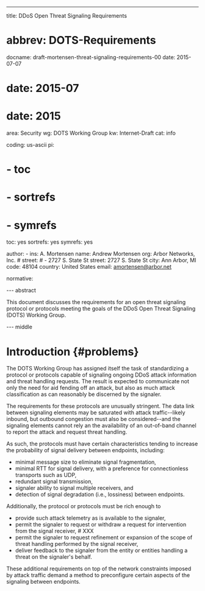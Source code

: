 ---
title: DDoS Open Threat Signaling Requirements
# abbrev: DOTS-Requirements
docname: draft-mortensen-threat-signaling-requirements-00
date: 2015-07-07
# date: 2015-07
# date: 2015

area: Security
wg: DOTS Working Group
kw: Internet-Draft
cat: info

coding: us-ascii
pi:
#  - toc
#  - sortrefs
#  - symrefs
  toc: yes
  sortrefs: yes
  symrefs: yes

author:
      -
        ins: A. Mortensen
        name: Andrew Mortensen
        org: Arbor Networks, Inc.
        # street:
        # - 2727 S. State St
        street: 2727 S. State St
        city: Ann Arbor, MI
        code: 48104
        country: United States
        email: amortensen@arbor.net

normative:

--- abstract

This document discusses the requirements for an open threat signaling protocol
or protocols meeting the goals of the DDoS Open Threat Signaling (DOTS)
Working Group.


--- middle

Introduction            {#problems}
============
The DOTS Working Group has assigned itself the task of standardizing a protocol
or protocols capable of signaling ongoing DDoS attack information and threat
handling requests. The result is expected to communicate not only the need for
aid fending off an attack, but also as much attack classification as can
reasonably be discerned by the signaler.

The requirements for these protocols are unusually stringent. The data link
between signaling elements may be saturated with attack traffic--likely inbound,
but outbound congestion must also be considered--and the signaling elements
cannot rely an the availability of an out-of-band channel to report the attack
and request threat handling.

As such, the protocols must have certain characteristics tending to increase
the probability of signal delivery between endpoints, including:

* minimal message size to eliminate signal fragmentation,
* minimal RTT for signal delivery, with a preference for connectionless
  transports such as UDP,
* redundant signal transmission,
* signaler ability to signal multiple receivers, and
* detection of signal degradation (i.e., lossiness) between endpoints.

Additionally, the protocol or protocols must be rich enough to

* provide such attack telemetry as is available to the signaler,
* permit the signaler to request or withdraw a request for intervention
  from the signal receiver, # XXX
* permit the signaler to request refinement or expansion of the scope of threat
  handling performed by the signal receiver,
* deliver feedback to the signaler from the entity or entities handling a
  threat on the signaler's behalf.

These additional requirements on top of the network constraints imposed by
attack traffic demand a method to preconfigure certain aspects of the signaling
between endpoints.
